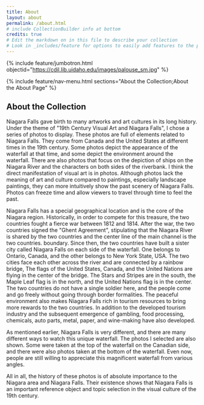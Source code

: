 ```yaml
---
title: About
layout: about
permalink: /about.html
# include CollectionBuilder info at bottom
credits: true
# Edit the markdown on in this file to describe your collection
# Look in _includes/feature for options to easily add features to the page
---
```


{% include feature/jumbotron.html objectid="https://cdil.lib.uidaho.edu/images/palouse_sm.jpg" %}

{% include feature/nav-menu.html sections="About the Collection;About the About Page" %}

## About the Collection

Niagara Falls gave birth to many artworks and art cultures in its long history. Under the theme of "19th Century Visual Art and Niagara Falls", I chose a series of photos to display. These photos are full of elements related to Niagara Falls. They come from Canada and the United States at different times in the 19th century. Some photos depict the appearance of the waterfall at that time, and some depict the environment around the waterfall. There are also photos that focus on the depiction of ships on the Niagara River and the characters on both sides of the riverbank. I think the direct manifestation of visual art is in photos. Although photos lack the meaning of art and culture compared to paintings, especially landscape paintings, they can more intuitively show the past scenery of Niagara Falls. Photos can freeze time and allow viewers to travel through time to feel the past. 
  
Niagara Falls has a special geographical location and is the core of the Niagara region. Historically, in order to compete for this treasure, the two countries fought a fierce war between 1812 and 1814. After the war, the two countries signed the "Ghent Agreement", stipulating that the Niagara River is shared by the two countries and the center line of the main channel is the two countries. boundary. Since then, the two countries have built a sister city called Niagara Falls on each side of the waterfall. One belongs to Ontario, Canada, and the other belongs to New York State, USA. The two cities face each other across the river and are connected by a rainbow bridge, The flags of the United States, Canada, and the United Nations are flying in the center of the bridge. The Stars and Stripes are in the south, the Maple Leaf flag is in the north, and the United Nations flag is in the center. The two countries do not have a single soldier here, and the people come and go freely without going through border formalities. The peaceful environment also makes Niagara Falls rich in tourism resources to bring more rewards to the two countries. In addition to the developed tourism industry and the subsequent emergence of gambling, food processing, chemicals, auto parts, metal, paper, and wine-making have also developed.
  
As mentioned earlier, Niagara Falls is very different, and there are many different ways to watch this unique waterfall. The photos I selected are also shown. Some were taken at the top of the waterfall on the Canadian side, and there were also photos taken at the bottom of the waterfall. Even now, people are still willing to appreciate this magnificent waterfall from various angles.
  
All in all, the history of these photos is of absolute importance to the Niagara area and Niagara Falls. Their existence shows that Niagara Falls is an important reference object and topic selection in the visual culture of the 19th century.

